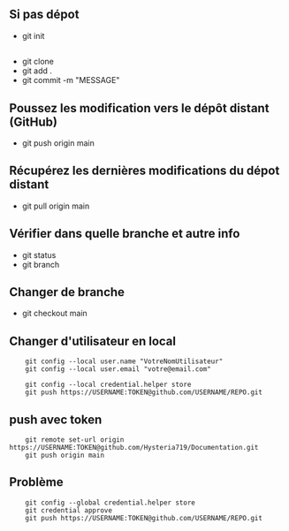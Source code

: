 ## Si pas dépot
- git init
## 
- git clone
- git add .
- git commit -m "MESSAGE"

## Poussez les modification vers le dépôt distant (GitHub)
- git push origin main

## Récupérez les dernières modifications du dépot distant
- git pull origin main

## Vérifier dans quelle branche et autre info
- git status
- git branch

## Changer de branche 
- git checkout main

## Changer d'utilisateur en local
        git config --local user.name "VotreNomUtilisateur"
        git config --local user.email "votre@email.com"
        
        git config --local credential.helper store
        git push https://USERNAME:TOKEN@github.com/USERNAME/REPO.git


## push avec token
        git remote set-url origin https://USERNAME:TOKEN@github.com/Hysteria719/Documentation.git
        git push origin main 

## Problème 
        git config --global credential.helper store
        git credential approve
        git push https://USERNAME:TOKEN@github.com/USERNAME/REPO.git

